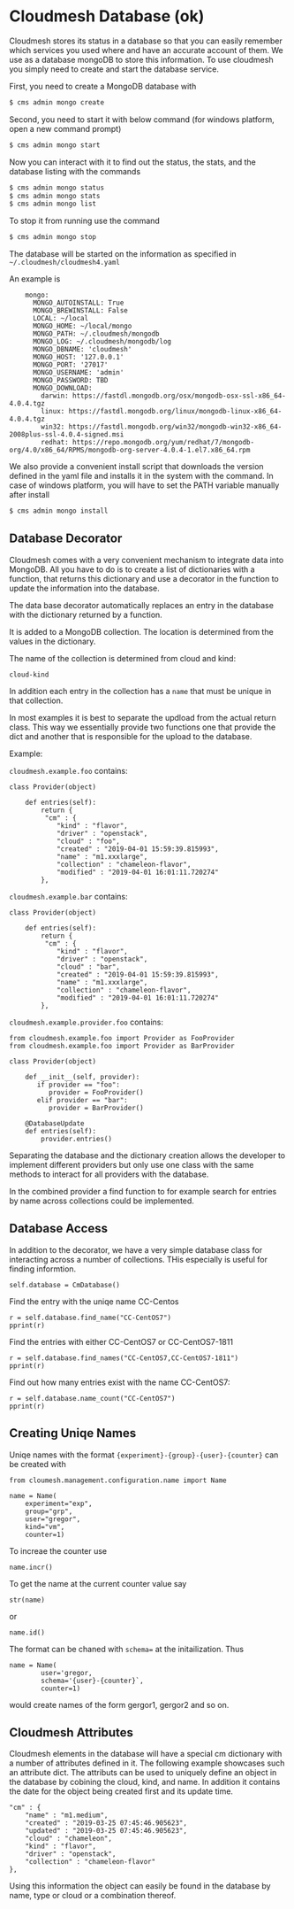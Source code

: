 # Cloudmesh Database (ok)

Cloudmesh stores its status in a database so that you can easily remember which
services you used where and have an accurate account of them. We use as a
database mongoDB to store this information. To use cloudmesh you simply need to
create and start the database service.

First, you need to create a MongoDB database with

```bash
$ cms admin mongo create
```
Second, you need to start it with below command (for windows platform, open a new command prompt)

```bash
$ cms admin mongo start
```

Now you can interact with it to find out the status, the stats, and the database
listing with the commands

```bash
$ cms admin mongo status
$ cms admin mongo stats
$ cms admin mongo list
```

To stop it from running use the command

```bash
$ cms admin mongo stop
```

The database will be started on the information as specified in
`~/.cloudmesh/cloudmesh4.yaml`

An example is


```
    mongo:
      MONGO_AUTOINSTALL: True
      MONGO_BREWINSTALL: False
      LOCAL: ~/local
      MONGO_HOME: ~/local/mongo
      MONGO_PATH: ~/.cloudmesh/mongodb
      MONGO_LOG: ~/.cloudmesh/mongodb/log
      MONGO_DBNAME: 'cloudmesh'
      MONGO_HOST: '127.0.0.1'
      MONGO_PORT: '27017'
      MONGO_USERNAME: 'admin'
      MONGO_PASSWORD: TBD
      MONGO_DOWNLOAD:
        darwin: https://fastdl.mongodb.org/osx/mongodb-osx-ssl-x86_64-4.0.4.tgz
        linux: https://fastdl.mongodb.org/linux/mongodb-linux-x86_64-4.0.4.tgz
        win32: https://fastdl.mongodb.org/win32/mongodb-win32-x86_64-2008plus-ssl-4.0.4-signed.msi
        redhat: https://repo.mongodb.org/yum/redhat/7/mongodb-org/4.0/x86_64/RPMS/mongodb-org-server-4.0.4-1.el7.x86_64.rpm
```

We also provide a convenient install script that downloads the version defined
in the yaml file and installs it in the system with the command. In case of windows platform, 
you will have to set the PATH variable manually after install

```bash
$ cms admin mongo install
```

## Database Decorator

Cloudmesh comes with a very convenient mechanism to integrate data into MongoDB.
All you have to do is to create a list of dictionaries with a function, that
returns this dictionary and use a decorator in the function to update the
information into the database. 

The data base decorator automatically replaces an entry in the database with
the dictionary returned by a function.

It is added to a MongoDB collection. The location is determined from the
values in the dictionary.

The name of the collection is determined from cloud and kind:

   `cloud-kind`

In addition each entry in the collection has a `name` that must be unique in
that collection.

In most examples it is best to separate the updload from the actual return
class. This way we essentially provide two functions one that provide the
dict and another that is responsible for the upload to the database.

Example:

`cloudmesh.example.foo` contains:

    class Provider(object)

        def entries(self):
            return {
             "cm" : {
                "kind" : "flavor",
                "driver" : "openstack",
                "cloud" : "foo",
                "created" : "2019-04-01 15:59:39.815993",
                "name" : "m1.xxxlarge",
                "collection" : "chameleon-flavor",
                "modified" : "2019-04-01 16:01:11.720274"
            },
            

`cloudmesh.example.bar` contains:

    class Provider(object)

        def entries(self):
            return {
             "cm" : {
                "kind" : "flavor",
                "driver" : "openstack",
                "cloud" : "bar",
                "created" : "2019-04-01 15:59:39.815993",
                "name" : "m1.xxxlarge",
                "collection" : "chameleon-flavor",
                "modified" : "2019-04-01 16:01:11.720274"
            },

`cloudmesh.example.provider.foo` contains:

    from cloudmesh.example.foo import Provider as FooProvider
    from cloudmesh.example.foo import Provider as BarProvider

    class Provider(object)

        def __init__(self, provider):
           if provider == "foo":
              provider = FooProvider()
           elif provider == "bar":
              provider = BarProvider()

        @DatabaseUpdate
        def entries(self):
            provider.entries()


Separating the database and the dictionary creation allows the developer to
implement different providers but only use one class with the same methods
to interact for all providers with the database.

In the combined provider a find function to for example search for entries
by name across collections could be implemented.

## Database Access

In addition to the decorator, we have a very simple database class for
interacting across a number of collections. THis especially is useful for
finding informtion.


    self.database = CmDatabase()


Find the entry with the uniqe name CC-Centos
 
    r = self.database.find_name("CC-CentOS7")
    pprint(r)

Find the entries with either CC-CentOS7 or CC-CentOS7-1811
 
    r = self.database.find_names("CC-CentOS7,CC-CentOS7-1811")
    pprint(r)

Find out how many entries exist with the name CC-CentOS7:
        
    r = self.database.name_count("CC-CentOS7")
    pprint(r)

## Creating Uniqe Names

Uniqe names with the format `{experiment}-{group}-{user}-{counter}` can be
created with

    from cloumesh.management.configuration.name import Name
    
    name = Name(
        experiment="exp",
        group="grp",
        user="gregor",
        kind="vm",
        counter=1)
    
To increae the counter use

    name.incr()

To get the name at the current counter value say 

    str(name) 
    
or

    name.id()


The format can be chaned with `schema=` at the initailization. Thus 

    name = Name(
            user='gregor,
            schema='{user}-{counter}`,
            counter=1)

would create names of the form gergor1, gergor2 and so on.


## Cloudmesh Attributes

Cloudmesh elements in the database will have a special cm dictionary with a
number of attributes defined in it. The following example showcases such an
attribute dict. The attributs can be used to uniquely define an object in the
database by cobining the cloud, kind, and name. In addition it contains the date
for the object being created first and its update time.

    "cm" : {
        "name" : "m1.medium",
        "created" : "2019-03-25 07:45:46.905623",
        "updated" : "2019-03-25 07:45:46.905623",
        "cloud" : "chameleon",
        "kind" : "flavor",
        "driver" : "openstack",
        "collection" : "chameleon-flavor"
    },
    
Using this information the object can easily be found in the database by name,
type or cloud or a combination thereof.